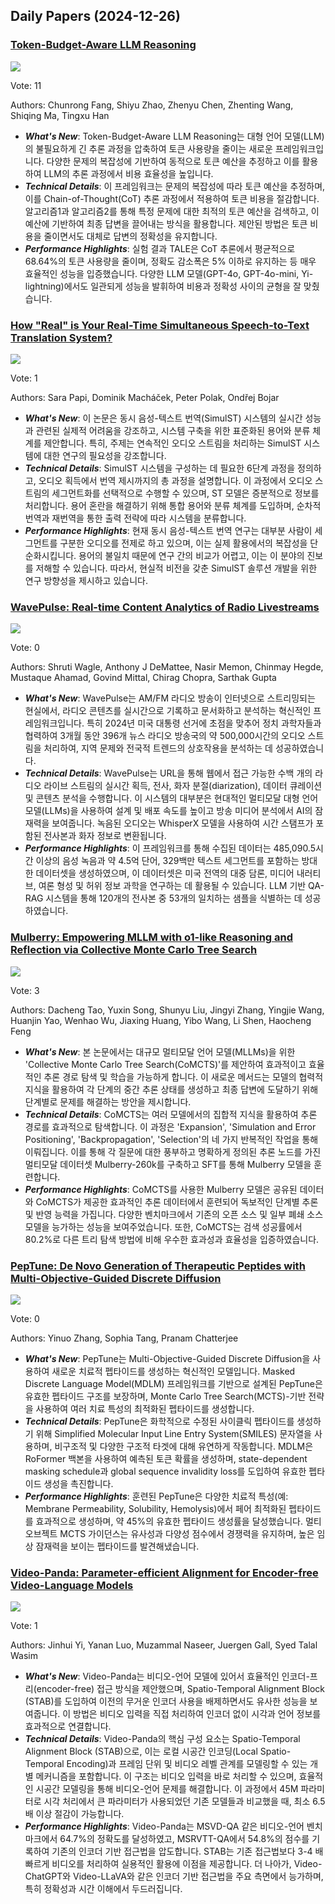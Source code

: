 ## Daily Papers (2024-12-26)

### [Token-Budget-Aware LLM Reasoning](https://arxiv.org/abs/2412.18547)

![](https://cdn-thumbnails.huggingface.co/social-thumbnails/papers/2412.18547.png)

Vote: 11

Authors: Chunrong Fang, Shiyu Zhao, Zhenyu Chen, Zhenting Wang, Shiqing Ma, Tingxu Han

- ***What's New***: Token-Budget-Aware LLM Reasoning는 대형 언어 모델(LLM)의 불필요하게 긴 추론 과정을 압축하여 토큰 사용량을 줄이는 새로운 프레임워크입니다. 다양한 문제의 복잡성에 기반하여 동적으로 토큰 예산을 추정하고 이를 활용하여 LLM의 추론 과정에서 비용 효율성을 높입니다.
- ***Technical Details***: 이 프레임워크는 문제의 복잡성에 따라 토큰 예산을 추정하며, 이를 Chain-of-Thought(CoT) 추론 과정에서 적용하여 토큰 비용을 절감합니다. 알고리즘1과 알고리즘2를 통해 특정 문제에 대한 최적의 토큰 예산을 검색하고, 이 예산에 기반하여 최종 답변을 끌어내는 방식을 활용합니다. 제안된 방법은 토큰 비용을 줄이면서도 대체로 답변의 정확성을 유지합니다.
- ***Performance Highlights***: 실험 결과 TALE은 CoT 추론에서 평균적으로 68.64%의 토큰 사용량을 줄이며, 정확도 감소폭은 5% 이하로 유지하는 등 매우 효율적인 성능을 입증했습니다. 다양한 LLM 모델(GPT-4o, GPT-4o-mini, Yi-lightning)에서도 일관되게 성능을 발휘하여 비용과 정확성 사이의 균형을 잘 맞췄습니다.

### [How "Real" is Your Real-Time Simultaneous Speech-to-Text Translation System?](https://arxiv.org/abs/2412.18495)

![](https://cdn-thumbnails.huggingface.co/social-thumbnails/papers/2412.18495.png)

Vote: 1

Authors: Sara Papi, Dominik Macháček, Peter Polak, Ondřej Bojar

- ***What's New***: 이 논문은 동시 음성-텍스트 번역(SimulST) 시스템의 실시간 성능과 관련된 실제적 어려움을 강조하고, 시스템 구축을 위한 표준화된 용어와 분류 체계를 제안합니다. 특히, 주제는 연속적인 오디오 스트림을 처리하는 SimulST 시스템에 대한 연구의 필요성을 강조합니다.
- ***Technical Details***: SimulST 시스템을 구성하는 데 필요한 6단계 과정을 정의하고, 오디오 획득에서 번역 제시까지의 총 과정을 설명합니다. 이 과정에서 오디오 스트림의 세그먼트화를 선택적으로 수행할 수 있으며, ST 모델은 증분적으로 정보를 처리합니다. 용어 혼란을 해결하기 위해 통합 용어와 분류 체계를 도입하며, 순차적 번역과 재번역을 통한 출력 전략에 따라 시스템을 분류합니다.
- ***Performance Highlights***: 현재 동시 음성-텍스트 번역 연구는 대부분 사람이 세그먼트를 구분한 오디오를 전제로 하고 있으며, 이는 실제 활용에서의 복잡성을 단순화시킵니다. 용어의 불일치 때문에 연구 간의 비교가 어렵고, 이는 이 분야의 진보를 저해할 수 있습니다. 따라서, 현실적 비전을 갖춘 SimulST 솔루션 개발을 위한 연구 방향성을 제시하고 있습니다.

### [WavePulse: Real-time Content Analytics of Radio Livestreams](https://arxiv.org/abs/2412.17998)

![](https://cdn-thumbnails.huggingface.co/social-thumbnails/papers/2412.17998.png)

Vote: 0

Authors: Shruti Wagle, Anthony J DeMattee, Nasir Memon, Chinmay Hegde, Mustaque Ahamad, Govind Mittal, Chirag Chopra, Sarthak Gupta

- ***What's New***: WavePulse는 AM/FM 라디오 방송이 인터넷으로 스트리밍되는 현실에서, 라디오 콘텐츠를 실시간으로 기록하고 문서화하고 분석하는 혁신적인 프레임워크입니다. 특히 2024년 미국 대통령 선거에 초점을 맞추어 정치 과학자들과 협력하여 3개월 동안 396개 뉴스 라디오 방송국의 약 500,000시간의 오디오 스트림을 처리하여, 지역 문제와 전국적 트렌드의 상호작용을 분석하는 데 성공하였습니다.
- ***Technical Details***: WavePulse는 URL을 통해 웹에서 접근 가능한 수백 개의 라디오 라이브 스트림의 실시간 획득, 전사, 화자 분절(diarization), 데이터 큐레이션 및 콘텐츠 분석을 수행합니다. 이 시스템의 대부분은 현대적인 멀티모달 대형 언어 모델(LLMs)을 사용하여 설계 및 배포 속도를 높이고 방송 미디어 분석에서 AI의 잠재력을 보여줍니다. 녹음된 오디오는 WhisperX 모델을 사용하여 시간 스탬프가 포함된 전사본과 화자 정보로 변환됩니다.
- ***Performance Highlights***: 이 프레임워크를 통해 수집된 데이터는 485,090.5시간 이상의 음성 녹음과 약 4.5억 단어, 329백만 텍스트 세그먼트를 포함하는 방대한 데이터셋을 생성하였으며, 이 데이터셋은 미국 전역의 대중 담론, 미디어 내러티브, 여론 형성 및 허위 정보 과학을 연구하는 데 활용될 수 있습니다. LLM 기반 QA-RAG 시스템을 통해 120개의 전사본 중 53개의 일치하는 샘플을 식별하는 데 성공하였습니다.

### [Mulberry: Empowering MLLM with o1-like Reasoning and Reflection via Collective Monte Carlo Tree Search](https://arxiv.org/abs/2412.18319)

![](https://cdn-thumbnails.huggingface.co/social-thumbnails/papers/2412.18319.png)

Vote: 3

Authors: Dacheng Tao, Yuxin Song, Shunyu Liu, Jingyi Zhang, Yingjie Wang, Huanjin Yao, Wenhao Wu, Jiaxing Huang, Yibo Wang, Li Shen, Haocheng Feng

- ***What's New***: 본 논문에서는 대규모 멀티모달 언어 모델(MLLMs)을 위한 'Collective Monte Carlo Tree Search(CoMCTS)'를 제안하여 효과적이고 효율적인 추론 경로 탐색 및 학습을 가능하게 합니다. 이 새로운 메서드는 모델의 협력적 지식을 활용하여 각 단계의 중간 추론 상태를 생성하고 최종 답변에 도달하기 위해 단계별로 문제를 해결하는 방안을 제시합니다.
- ***Technical Details***: CoMCTS는 여러 모델에서의 집합적 지식을 활용하여 추론 경로를 효과적으로 탐색합니다. 이 과정은 'Expansion', 'Simulation and Error Positioning', 'Backpropagation', 'Selection'의 네 가지 반복적인 작업을 통해 이뤄집니다. 이를 통해 각 질문에 대한 풍부하고 명확하게 정의된 추론 노드를 가진 멀티모달 데이터셋 Mulberry-260k를 구축하고 SFT를 통해 Mulberry 모델을 훈련합니다.
- ***Performance Highlights***: CoMCTS를 사용한 Mulberry 모델은 공유된 데이터와 CoMCTS가 제공한 효과적인 추론 데이터에서 훈련되어 독보적인 단계별 추론 및 반영 능력을 가집니다. 다양한 벤치마크에서 기존의 오픈 소스 및 일부 폐쇄 소스 모델을 능가하는 성능을 보여주었습니다. 또한, CoMCTS는 검색 성공률에서 80.2%로 다른 트리 탐색 방법에 비해 우수한 효과성과 효율성을 입증하였습니다.

### [PepTune: De Novo Generation of Therapeutic Peptides with Multi-Objective-Guided Discrete Diffusion](https://arxiv.org/abs/2412.17780)

![](https://cdn-thumbnails.huggingface.co/social-thumbnails/papers/2412.17780.png)

Vote: 0

Authors: Yinuo Zhang, Sophia Tang, Pranam Chatterjee

- ***What's New***: PepTune는 Multi-Objective-Guided Discrete Diffusion을 사용하여 새로운 치료적 펩타이드를 생성하는 혁신적인 모델입니다. Masked Discrete Language Model(MDLM) 프레임워크를 기반으로 설계된 PepTune은 유효한 펩타이드 구조를 보장하며, Monte Carlo Tree Search(MCTS)-기반 전략을 사용하여 여러 치료 특성의 최적화된 펩타이드를 생성합니다.
- ***Technical Details***: PepTune은 화학적으로 수정된 사이클릭 펩타이드를 생성하기 위해 Simplified Molecular Input Line Entry System(SMILES) 문자열을 사용하며, 비구조적 및 다양한 구조적 타겟에 대해 유연하게 작동합니다. MDLM은 RoFormer 백본을 사용하여 예측된 토큰 확률을 생성하며, state-dependent masking schedule과 global sequence invalidity loss를 도입하여 유효한 펩타이드 생성을 촉진합니다.
- ***Performance Highlights***: 훈련된 PepTune은 다양한 치료적 특성(예: Membrane Permeability, Solubility, Hemolysis)에서 페어 최적화된 펩타이드를 효과적으로 생성하며, 약 45%의 유효한 펩타이드 생성률을 달성했습니다. 멀티오브젝트 MCTS 가이던스는 유사성과 다양성 점수에서 경쟁력을 유지하며, 높은 임상 잠재력을 보이는 펩타이드를 발견해냈습니다.

### [Video-Panda: Parameter-efficient Alignment for Encoder-free Video-Language Models](https://arxiv.org/abs/2412.18609)

![](https://cdn-thumbnails.huggingface.co/social-thumbnails/papers/2412.18609.png)

Vote: 1

Authors: Jinhui Yi, Yanan Luo, Muzammal Naseer, Juergen Gall, Syed Talal Wasim

- ***What's New***: Video-Panda는 비디오-언어 모델에 있어서 효율적인 인코더-프리(encoder-free) 접근 방식을 제안했으며, Spatio-Temporal Alignment Block (STAB)를 도입하여 이전의 무거운 인코더 사용을 배제하면서도 유사한 성능을 보여줍니다. 이 방법은 비디오 입력을 직접 처리하여 인코더 없이 시각과 언어 정보를 효과적으로 연결합니다.
- ***Technical Details***: Video-Panda의 핵심 구성 요소는 Spatio-Temporal Alignment Block (STAB)으로, 이는 로컬 시공간 인코딩(Local Spatio-Temporal Encoding)과 프레임 단위 및 비디오 레벨 관계를 모델링할 수 있는 개별 메커니즘을 포함합니다. 이 구조는 비디오 입력을 바로 처리할 수 있으며, 효율적인 시공간 모델링을 통해 비디오-언어 문제를 해결합니다. 이 과정에서 45M 파라미터로 시각 처리에서 큰 파라미터가 사용되었던 기존 모델들과 비교했을 때, 최소 6.5배 이상 절감이 가능합니다.
- ***Performance Highlights***: Video-Panda는 MSVD-QA 같은 비디오-언어 벤치마크에서 64.7%의 정확도를 달성하였고, MSRVTT-QA에서 54.8%의 점수를 기록하여 기존의 인코더 기반 접근법을 압도합니다. STAB는 기존 접근법보다 3-4 배 빠르게 비디오를 처리하여 실용적인 활용에 이점을 제공합니다. 더 나아가, Video-ChatGPT와 Video-LLaVA와 같은 인코더 기반 접근법을 주요 측면에서 능가하며, 특히 정확성과 시간 이해에서 두드러집니다.

